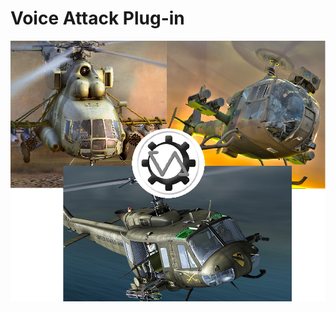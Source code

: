 # Voice Attack Plug-in



![Image of Yaktocat](https://github.com/marcos2221/VoiceAttack/blob/main/aa.png)

